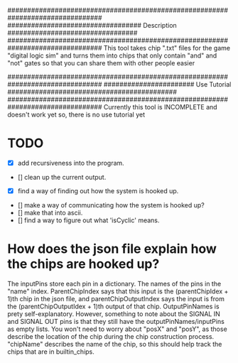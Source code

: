 ################################################################################
################################## Description #################################
################################################################################
This tool takes chip ".txt" files for the game "digital logic sim" and turns them into chips that only contain "and" and "not" gates so that you can share them with other people easier

################################################################################
####################### Use Tutorial ###########################################
################################################################################
Currently this tool is INCOMPLETE and doesn't work yet so, there is no use tutorial yet

# TODO
- [x] add recursiveness into the program.
- [] clean up the current output.
- [x] find a way of finding out how the system is hooked up.
- [] make a way of communicating how the system is hooked up?
- [] make that into ascii.
- [] find a way to figure out what 'isCyclic' means.
# How does the json file explain how the chips are hooked up?
The inputPins store each pin in a dictionary. The names of the pins in the "name" index. ParentChipIndex says that this input is the (parentChipIdex + 1)th chip in the json file, and parentChipOutputIndex says the input is from the (parentChipOutputIdex + 1)th output of that chip. OutputPinNames is prety self-explanatory. However, something to note about the SIGNAL IN and SIGNAL OUT pins is that they still have the outputPinNames/inputPins as empty lists. You won't need to worry about "posX" and "posY", as those describe the location of the chip during the chip construction process. "chipName" describes the name of the chip, so this should help track the chips that are in builtin_chips.